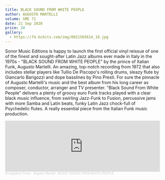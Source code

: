 ```yaml
---
title: BLACK SOUND FROM WHITE PEOPLE
author: AUGUSTO MARTELLI
volume: SME 71
date: 21 Sep 2020
price: 24
gallery:
  - https://f4.bcbits.com/img/0021565614_10.jpg
---
```


Sonor Music Editions is happy to launch the first official vinyl reissue of one of the finest and sought-after Latin Jazz albums ever made in Italy in the 1970s - "BLACK SOUND FROM WHITE PEOPLE" by the prince of Italian Funk, Augusto Martelli.
An amazing, top-notch recording from 1972 that also includes stellar players like Tullio De Piscopo's rolling drums, sleazy flute by Giancarlo Barigozzi and dope basslines by Pino Presti. For sure the pinnacle of Augusto Martelli's music and the best album from his long career as composer, conductor, arranger and TV presenter. "Black Sound From White People" delivers a plenty of groovy euro Funk tracks played with a clear black music influence, from swirling Jazz-Funk to Fusion, percussive jams with more Samba and Latin beats, funky Latin Jazz chock-full of Psychedelic flutes. A really essential piece from the Italian Funk music production.

<iframe width="100%" height="166" scrolling="no" frameborder="no" allow="autoplay" src="https://w.soundcloud.com/player/?url=https%3A//api.soundcloud.com/tracks/890390917&color=%23604c44&auto_play=false&hide_related=true&show_comments=false&show_user=true&show_reposts=false&show_teaser=false"></iframe><div style="font-size: 10px; color: #cccccc;line-break: anywhere;word-break: normal;overflow: hidden;white-space: nowrap;text-overflow: ellipsis; font-family: Interstate,Lucida Grande,Lucida Sans Unicode,Lucida Sans,Garuda,Verdana,Tahoma,sans-serif;font-weight: 100;"><a href="https://soundcloud.com/armagideon-times" title="Armagideon Times" target="_blank" style="color: #cccccc; text-decoration: none;">Armagideon Times</a> · <a href="https://soundcloud.com/armagideon-times/augusto-martelli-black-sound-from-white-people" title="Augusto Martelli - BLACK SOUND FROM WHITE PEOPLE" target="_blank" style="color: #cccccc; text-decoration: none;">Augusto Martelli - BLACK SOUND FROM WHITE PEOPLE</a></div>
